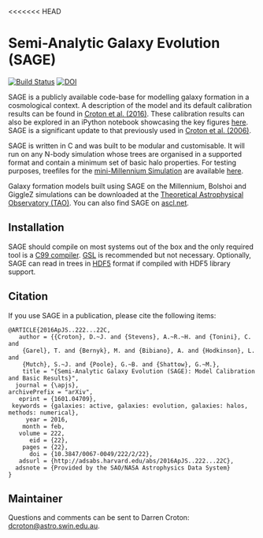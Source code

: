 <<<<<<< HEAD
# Semi-Analytic Galaxy Evolution (SAGE)

[![Build Status](https://travis-ci.org/manodeep/sage.svg?branch=lhvt)](https://travis-ci.org/manodeep/sage)
[![DOI](https://zenodo.org/badge/13542/darrencroton/sage.svg)](https://zenodo.org/badge/latestdoi/13542/darrencroton/sage)

SAGE is a publicly available code-base for modelling galaxy formation in a cosmological context. A description of the model and its default calibration results can be found in [Croton et al. (2016)](http://arxiv.org/abs/1601.04709). These calibration results can also be explored in an iPython notebook showcasing the key figures [here](https://github.com/darrencroton/sage/blob/master/output/SAGE_MM.ipynb). SAGE is a significant update to that previously used in [Croton et al. (2006)](http://arxiv.org/abs/astro-ph/0508046).

SAGE is written in C and was built to be modular and customisable. It will run on any N-body simulation whose trees are organised in a supported format and contain a minimum set of basic halo properties. For testing purposes, treefiles for the [mini-Millennium Simulation](http://arxiv.org/abs/astro-ph/0504097) are available [here](https://data-portal.hpc.swin.edu.au/dataset/mini-millennium-simulation). 

Galaxy formation models built using SAGE on the Millennium, Bolshoi and GiggleZ simulations can be downloaded at the [Theoretical Astrophysical Observatory (TAO)](https://tao.asvo.org.au/). You can also find SAGE on [ascl.net](http://ascl.net/1601.006).

## Installation 

SAGE should compile on most systems out of the box and the only required tool is a [C99  compiler](https://en.wikipedia.org/wiki/C99). [GSL](http://www.gnu.org/software/gsl/) is recommended but not necessary. Optionally, SAGE can read in trees in [HDF5](https://support.hdfgroup.org/HDF5/) format if compiled with HDF5 library support.

## Citation

If you use SAGE in a publication, please cite the following items:

```
@ARTICLE{2016ApJS..222...22C,
   author = {{Croton}, D.~J. and {Stevens}, A.~R.~H. and {Tonini}, C. and 
	{Garel}, T. and {Bernyk}, M. and {Bibiano}, A. and {Hodkinson}, L. and 
	{Mutch}, S.~J. and {Poole}, G.~B. and {Shattow}, G.~M.},
    title = "{Semi-Analytic Galaxy Evolution (SAGE): Model Calibration and Basic Results}",
  journal = {\apjs},
archivePrefix = "arXiv",
   eprint = {1601.04709},
 keywords = {galaxies: active, galaxies: evolution, galaxies: halos, methods: numerical},
     year = 2016,
    month = feb,
   volume = 222,
      eid = {22},
    pages = {22},
      doi = {10.3847/0067-0049/222/2/22},
   adsurl = {http://adsabs.harvard.edu/abs/2016ApJS..222...22C},
  adsnote = {Provided by the SAO/NASA Astrophysics Data System}
}
```


## Maintainer 

Questions and comments can be sent to Darren Croton: dcroton@astro.swin.edu.au.
